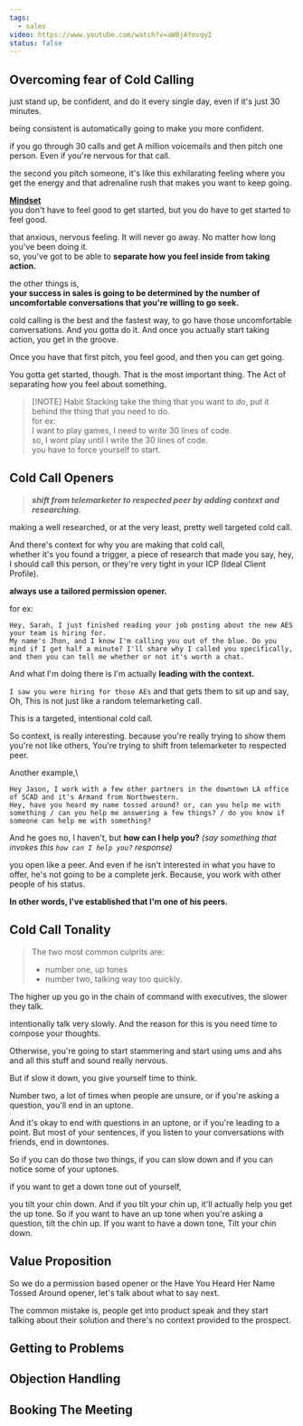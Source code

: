 ```yaml
---
tags:
  - sales
video: https://www.youtube.com/watch?v=aW8jAYnvqyI
status: false
---
```

## Overcoming fear of Cold Calling

just stand up, be confident, and do it every single day, even if it's just 30 minutes.

being consistent is automatically going to make you more confident. 

if you go through 30 calls and get A million voicemails and then pitch one person. Even if you're nervous for that call. 

the second you pitch someone, it's like this exhilarating feeling where you get the energy and that adrenaline rush that makes you want to keep going.

<u>**Mindset**</u>\
you don't have to feel good to get started, but you do have to get started to feel good.

that anxious, nervous feeling. It will never go away. No matter how long you've been doing it.\
so, you've got to be able to **separate how you feel inside from taking action.**

the other things is,\
**your success in sales is going to be determined by the number of uncomfortable conversations that you're willing to go seek.**

cold calling is the best and the fastest way, to go have those uncomfortable conversations. And you gotta do it. And once you actually start taking action,
you get in the groove. 

Once you have that first pitch, you feel good, and then you can get going.

You gotta get started, though. That is the most important thing.
The Act of separating how you feel about something.


> [!NOTE] Habit Stacking
> take the thing that you want to do, put it behind the thing that you need to do.\
> for ex:\
> I want to play games, I need to write 30 lines of code.\
> so, I wont play until I write the 30 lines of code.\
> you have to force yourself to start.


## Cold Call Openers

> ***shift from telemarketer to respected peer by adding context and researching.***

making a well researched, or at the very least, pretty well targeted cold call.

And there's context for why you are making that cold call,\
whether it's you found a trigger, a piece of research that made you say, hey, I should call this person, or they're very tight in your ICP (Ideal Client Profile).

**always use a tailored permission opener.**

for ex:

```
Hey, Sarah, I just finished reading your job posting about the new AES your team is hiring for.
My name's Jhon, and I know I'm calling you out of the blue. Do you mind if I get half a minute? I'll share why I called you specifically, and then you can tell me whether or not it's worth a chat. 
```

And what I'm doing there is I'm actually **leading with the context.**

`I saw you were hiring for those AEs` and that gets them to sit up and say, Oh, This is not just like a random telemarketing call.


This is a targeted, intentional cold call. 

So context, is really interesting. because you're really trying to show them you're not like others, You're trying to shift from telemarketer to respected peer. 

Another example,\
```
Hey Jason, I work with a few other partners in the downtown LA office of SCAD and it's Armand from Northwestern. 
Hey, have you heard my name tossed around? or, can you help me with something / can you help me answering a few things? / do you know if someone can help me with something?
```

And he goes no, I haven't, but **how can I help you?** *(say something that invokes this `how can I help you?` response)*


you open like a peer. And even if he isn't interested in what you have to offer, he's not going to be a complete jerk. Because, you work with other people of his status.

**In other words, I've established that I'm one of his peers.**

## Cold Call Tonality

> The two most common culprits are:
> - number one, up tones
> - number two, talking way too quickly.


The higher up you go in the chain of command with executives, the slower they talk. 

intentionally talk very slowly. And the reason for this is you need time to compose your thoughts.


Otherwise, you're going to start stammering and start using ums and ahs and all this stuff and sound really nervous. 

But if slow it down, you give yourself time to think.

Number two, a lot of times when people are unsure, or if you're asking a question, you'll end in an uptone. 

And it's okay to end with questions in an uptone, or if you're leading to a point. But most of your sentences, if you listen to your conversations with friends, end in downtones. 

So if you can do those two things, if you can slow down and if you can notice some of your uptones.

if you want to get a down tone out of yourself,

you tilt your chin down. And if you tilt your chin up, it'll actually help you get the up tone. So if you want to have an up tone when you're asking a question, tilt the chin up. If you want to have a down tone, Tilt your chin down.

## Value Proposition

So we do a permission based opener or the Have You Heard Her Name Tossed Around opener, let's talk about what to say next.

The common mistake is, people get into product speak and they start talking about their solution and there's no context provided to the prospect.

## Getting to Problems



## Objection Handling



## Booking The Meeting

